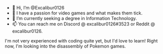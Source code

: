 - 👋 Hi, I’m @Excalibur0126
- 👀 I have a passion for video games and what makes them tick.
- 🌱 I’m currently seeking a degree in Information Technology.
- 📫 You can reach me on Discord @ excalibur0126#3523 or Reddit @ excalibur0126.

I'm not very experienced with coding quite yet, but I'd love to learn! Right now, I'm looking into the disassembly of Pokemon games.
<!---
Excalibur0126/Excalibur0126 is a ✨ special ✨ repository because its `README.md` (this file) appears on your GitHub profile.
You can click the Preview link to take a look at your changes.
--->
